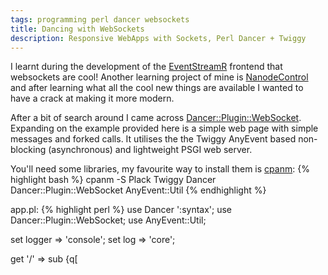 ```yaml
---
tags: programming perl dancer websockets
title: Dancing with WebSockets
description: Responsive WebApps with Sockets, Perl Dancer + Twiggy
---
```


I learnt during the development of the [EventStreamR](https://github.com/plugorgau/eventstreamr) frontend that websockets are cool! Another learning project of mine is [NanodeControl](https://github.com/techman83/NanodeControl) and after learning what all the cool new things are available I wanted to have a crack at making it more modern.
<!--more-->

After a bit of search around I came across [Dancer::Plugin::WebSocket](http://search.cpan.org/~ironcamel/Dancer-Plugin-WebSocket-0.0100/lib/Dancer/Plugin/WebSocket.pm). Expanding on the example provided here is a simple web page with simple messages and forked calls. It utilises the the Twiggy AnyEvent based non-blocking (asynchronous) and lightweight PSGI web server.

You'll need some libraries, my favourite way to install them is [cpanm](http://search.cpan.org/~miyagawa/App-cpanminus-1.7001/lib/App/cpanminus.pm):
{% highlight bash %}
cpanm -S Plack Twiggy Dancer Dancer::Plugin::WebSocket AnyEvent::Util
{% endhighlight %}

app.pl:
{% highlight perl %}
use Dancer ':syntax';
use Dancer::Plugin::WebSocket;
use AnyEvent::Util;

set logger => 'console';
set log => 'core';

get '/' => sub {q[
    <html>
    <head>
    <script>
      var ws_path = "ws://localhost:5000/_hippie/ws";
      var socket = new WebSocket(ws_path);
      socket.onopen = function() {
          document.getElementById('conn-status').innerHTML = 'Connected';
      };
      socket.onmessage = function(e) {
          var data = JSON.parse(e.data);
          console.log(data);
          if (data.msg) {
            document.getElementById('content').innerHTML = data.msg;
            setTimeout(function() {
              document.getElementById('content').innerHTML = 'No current message';
            }, 5000);
          }
      };
      function send_msg(message) {
          socket.send(JSON.stringify({ msg: message }));
      }
      function get_long() {
        var xmlHttp = null;

        xmlHttp = new XMLHttpRequest();
        xmlHttp.open( "GET", '/long', false );
        xmlHttp.send( null );
        document.getElementById('content').innerHTML = 'Waiting...';
      }
    </script>
    </head>
    <body>
    Connection Status: <span id="conn-status"> Disconnected </span>
    <input value="Send Message" type=button onclick="send_msg('hello')" />
    <input value="Get Long Call" type=button onclick="get_long()" /><br>
    <span id="content"> No current message </span>
    </body>
    </html>
]};

get '/long' => sub {
    debug("Stations Called");
    fork_call {
      debug("Forking");
      sleep 5;
    } sub {
      my $data = 'Forked result!';
      ws_send $data;
      debug("Message Sent");
    };
    return;
};

dance;
{% endhighlight %}

Launch the script with plackup:
{% highlight bash %}
plackup -s Twiggy socket_dance.pl -p 5000
{% endhighlight %}

Browse to http://localhost:5000 and you should be greeted with a page. Press the buttons and watch the magic happen!

I did encounter issues with the latest version of chrome on page refreshes sending bad data crashing twiggy, looks like there are some [bug reports](https://github.com/miyagawa/Twiggy/pull/39) indirectly relating to it. However it does work on initial page load and seems to work correctly on firefox :-) 

NOTE: I found a solution, instead of using the builtin AnyEvent::Loop, use EV. From what I've read it's a faster and more robust event backend. The errors from chrome still occur, however the server keeps going inside of barfing and dying.
